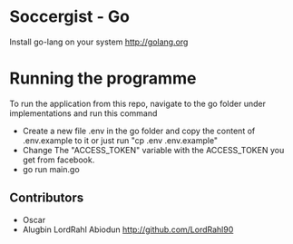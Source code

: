 # Soccergist - Go

Install go-lang on your system http://golang.org


# Running the programme
To run the application from this repo, navigate to the go folder under implementations and run this command

* Create a new file .env in the go folder and copy the content of .env.example to it or just run "cp .env .env.example"
* Change The "ACCESS_TOKEN" variable with the ACCESS_TOKEN you get from facebook.
* go run main.go


## Contributors
* Oscar 
* Alugbin LordRahl Abiodun http://github.com/LordRahl90
